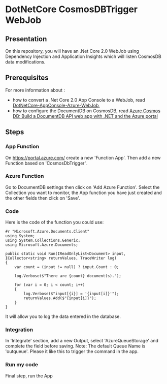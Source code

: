# DotNetCore CosmosDBTrigger WebJob

## Presentation
On this repository, you will have an .Net Core 2.0 WebJob using Dependency Injection and Application Insights which will listen CosmosDB data modifications.

## Prerequisites
For more information about :
- how to convert a .Net Core 2.0 App Console to a WebJob, read <a href="https://github.com/ranouf/DotNetCore-AppConsole-Azure-WebJob">DotNetCore-AppConsole-Azure-WebJob</a>,
- how to configure the DocumentDB on CosmosDB, read <a href="https://docs.microsoft.com/en-us/azure/cosmos-db/create-documentdb-dotnet">Azure Cosmos DB: Build a DocumentDB API web app with .NET and the Azure portal<a>

## Steps

### App Function
On https://portal.azure.com/ create a new 'Function App'.
Then add a new Function based on 'CosmosDbTrigger'.

### Azure Function
Go to DocumentDB settings then click on 'Add Azure Function'.
Select the Collection you want to monitor, the App function you have just created and the other fields then click on 'Save'.

### Code
Here is the code of the function you could use:
```
#r "Microsoft.Azure.Documents.Client"
using System;
using System.Collections.Generic;
using Microsoft.Azure.Documents;

public static void Run(IReadOnlyList<Document> input, ICollector<string> returnValues, TraceWriter log)
{
    var count = (input != null) ? input.Count : 0;

    log.Verbose($"There are {count} document(s).");

    for (var i = 0; i < count; i++)
    {
        log.Verbose($"input[{i}] = '{input[i]}'");
        returnValues.Add($"{input[i]}");
    }
}
```
It will allow you to log the data entered in the database.

### Integration
In 'Integrate' section, add a new Output, select 'AzureQueueStorage' and complete the field before saving.
Note: The default Queue Name is 'outqueue'. Please it like this to trigger the command in the app.

### Run my code
Final step, run the App

